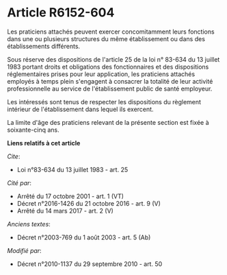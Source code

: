 # Article R6152-604

Les praticiens attachés peuvent exercer concomitamment leurs fonctions dans une ou plusieurs structures du même établissement
ou dans des établissements différents. 

Sous réserve des dispositions de l'article 25 de la loi n° 83-634 du 13 juillet 1983 portant droits et obligations des
fonctionnaires et des dispositions réglementaires prises pour leur application, les praticiens attachés employés à temps
plein s'engagent à consacrer la totalité de leur activité professionnelle au service de l'établissement public de santé
employeur. 

Les intéressés sont tenus de respecter les dispositions du règlement intérieur de l'établissement dans lequel ils exercent. 

La limite d'âge des praticiens relevant de la présente section est fixée à soixante-cinq ans.

**Liens relatifs à cet article**

_Cite_:

  - Loi n°83-634 du 13 juillet 1983 - art. 25

_Cité par_:

  - Arrêté du 17 octobre 2001 - art. 1 (VT)
  - Décret n°2016-1426 du 21 octobre 2016 - art. 9 (V)
  - Arrêté du 14 mars 2017 - art. 2 (V)

_Anciens textes_:

  - Décret n°2003-769 du 1 août 2003 - art. 5 (Ab)

_Modifié par_:

  - Décret n°2010-1137 du 29 septembre 2010 - art. 50
